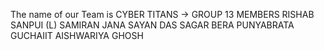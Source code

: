 The name of our Team is CYBER TITANS -> GROUP 13
MEMBERS
RISHAB SANPUI (L)
SAMIRAN JANA
SAYAN DAS
SAGAR BERA
PUNYABRATA GUCHAIIT
AISHWARIYA GHOSH
